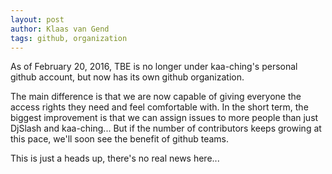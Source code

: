 ```yaml
---
layout: post
author: Klaas van Gend
tags: github, organization
---
```


As of February 20, 2016, TBE is no longer under kaa-ching's personal github account, but now has its own github organization.

The main difference is that we are now capable of giving everyone the access rights they need and feel comfortable with. In the short term, the biggest improvement is that we can assign issues to more people than just DjSlash and kaa-ching... But if the number of contributors keeps growing at this pace, we'll soon see the benefit of github teams.

This is just a heads up, there's no real news here...
